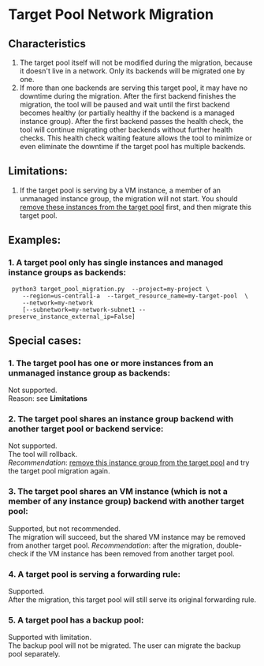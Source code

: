 # Target Pool Network Migration
## Characteristics
1. The target pool itself will not be modified during the migration, because it doesn't live in a network. Only its backends will be migrated one by one.
2. If more than one backends are serving this target pool, it may have no downtime during the migration.
 After the first backend finishes the migration, the tool will be paused and wait until the first backend becomes healthy (or partially healthy if the backend is a managed instance group).
 After the first backend passes the health check, the tool will continue migrating other backends without further health checks. 
 This health check waiting feature allows the tool to minimize or even eliminate the downtime if the target pool has multiple backends.
## Limitations:
1. If the target pool is serving by a VM instance, a member of an unmanaged instance group, the migration will not start. You should [remove these instances from the target pool](https://cloud.google.com/compute/docs/reference/rest/v1/targetPools/removeInstance) first, and then migrate this target pool. 

## Examples:
### 1. A target pool only has single instances and managed instance groups as backends:
     python3 target_pool_migration.py  --project=my-project \
        --region=us-central1-a  --target_resource_name=my-target-pool  \
        --network=my-network  
        [--subnetwork=my-network-subnet1 --preserve_instance_external_ip=False]
        
## Special cases:
### 1. The target pool has one or more instances from an unmanaged instance group as backends:
Not supported. \
Reason: see **Limitations**
  
### 2. The target pool shares an instance group backend with another target pool or backend service:
Not supported. \
The tool will rollback. \
*Recommendation*: [remove this instance group from the target pool](https://cloud.google.com/compute/docs/reference/rest/v1/instanceGroupManagers/setTargetPools) and try the target pool migration again. 
### 3. The target pool shares an VM instance (which is not a member of any instance group) backend with another target pool:
Supported, but not recommended. \
The migration will succeed, but the shared VM instance may be removed from another target pool.
*Recommendation*: after the migration, double-check if the VM instance has been removed from another target pool.
### 4. A target pool is serving a forwarding rule:
Supported. \
After the migration, this target pool will still serve its original forwarding rule.
### 5. A target pool has a backup pool:
Supported with limitation. \
The backup pool will not be migrated. 
The user can migrate the backup pool separately.
    